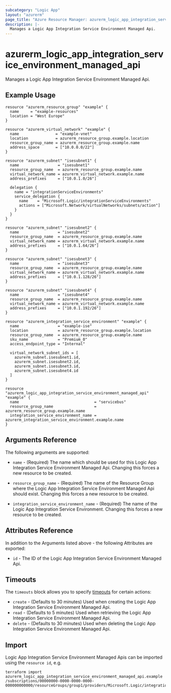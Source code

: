 ```yaml
---
subcategory: "Logic App"
layout: "azurerm"
page_title: "Azure Resource Manager: azurerm_logic_app_integration_service_environment_managed_api"
description: |-
  Manages a Logic App Integration Service Environment Managed Api.
---
```


# azurerm_logic_app_integration_service_environment_managed_api

Manages a Logic App Integration Service Environment Managed Api.

## Example Usage

```hcl
resource "azurerm_resource_group" "example" {
  name     = "example-resources"
  location = "West Europe"
}

resource "azurerm_virtual_network" "example" {
  name                = "example-vnet"
  location            = azurerm_resource_group.example.location
  resource_group_name = azurerm_resource_group.example.name
  address_space       = ["10.0.0.0/22"]
}

resource "azurerm_subnet" "isesubnet1" {
  name                 = "isesubnet1"
  resource_group_name  = azurerm_resource_group.example.name
  virtual_network_name = azurerm_virtual_network.example.name
  address_prefixes     = ["10.0.1.0/26"]

  delegation {
    name = "integrationServiceEnvironments"
    service_delegation {
      name    = "Microsoft.Logic/integrationServiceEnvironments"
      actions = ["Microsoft.Network/virtualNetworks/subnets/action"]
    }
  }
}

resource "azurerm_subnet" "isesubnet2" {
  name                 = "isesubnet2"
  resource_group_name  = azurerm_resource_group.example.name
  virtual_network_name = azurerm_virtual_network.example.name
  address_prefixes     = ["10.0.1.64/26"]
}

resource "azurerm_subnet" "isesubnet3" {
  name                 = "isesubnet3"
  resource_group_name  = azurerm_resource_group.example.name
  virtual_network_name = azurerm_virtual_network.example.name
  address_prefixes     = ["10.0.1.128/26"]
}

resource "azurerm_subnet" "isesubnet4" {
  name                 = "isesubnet4"
  resource_group_name  = azurerm_resource_group.example.name
  virtual_network_name = azurerm_virtual_network.example.name
  address_prefixes     = ["10.0.1.192/26"]
}

resource "azurerm_integration_service_environment" "example" {
  name                 = "example-ise"
  location             = azurerm_resource_group.example.location
  resource_group_name  = azurerm_resource_group.example.name
  sku_name             = "Premium_0"
  access_endpoint_type = "Internal"

  virtual_network_subnet_ids = [
    azurerm_subnet.isesubnet1.id,
    azurerm_subnet.isesubnet2.id,
    azurerm_subnet.isesubnet3.id,
    azurerm_subnet.isesubnet4.id
  ]
}

resource "azurerm_logic_app_integration_service_environment_managed_api" "example" {
  name                                 = "servicebus"
  resource_group_name                  = azurerm_resource_group.example.name
  integration_service_environment_name = azurerm_integration_service_environment.example.name
}
```

## Arguments Reference

The following arguments are supported:

* `name` - (Required) The name which should be used for this Logic App Integration Service Environment Managed Api. Changing this forces a new resource to be created.

* `resource_group_name` - (Required) The name of the Resource Group where the Logic App Integration Service Environment Managed Api should exist. Changing this forces a new resource to be created.

* `integration_service_environment_name` - (Required) The name of the Logic App Integration Service Environment. Changing this forces a new resource to be created.

## Attributes Reference

In addition to the Arguments listed above - the following Attributes are exported:

* `id` - The ID of the Logic App Integration Service Environment Managed Api.

## Timeouts

The `timeouts` block allows you to specify [timeouts](https://www.terraform.io/docs/configuration/resources.html#timeouts) for certain actions:

* `create` - (Defaults to 30 minutes) Used when creating the Logic App Integration Service Environment Managed Api.
* `read` - (Defaults to 5 minutes) Used when retrieving the Logic App Integration Service Environment Managed Api.
* `delete` - (Defaults to 30 minutes) Used when deleting the Logic App Integration Service Environment Managed Api.

## Import

Logic App Integration Service Environment Managed Apis can be imported using the `resource id`, e.g.

```shell
terraform import azurerm_logic_app_integration_service_environment_managed_api.example /subscriptions/00000000-0000-0000-0000-000000000000/resourceGroups/group1/providers/Microsoft.Logic/integrationServiceEnvironments/ise1/managedApis/servicebus
```
